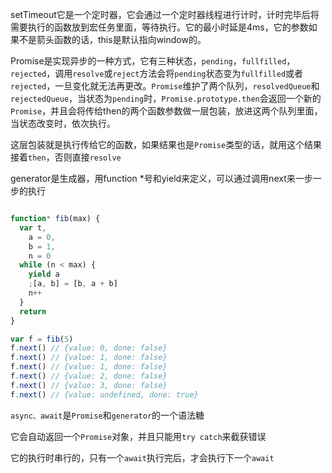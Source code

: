 setTimeout它是一个定时器，它会通过一个定时器线程进行计时，计时完毕后将需要执行的函数放到宏任务里面，等待执行。它的最小时延是4ms，它的参数如果不是箭头函数的话，this是默认指向window的。



Promise是实现异步的一种方式，它有三种状态，`pending`，`fullfilled`，`rejected`，调用`resolve`或`reject`方法会将`pending`状态变为`fullfilled`或者`rejected`，一旦变化就无法再更改。`Promise`维护了两个队列，`resolvedQueue`和`rejectedQueue`，当状态为`pending`时，`Promise.prototype.then`会返回一个新的`Promise`，并且会将传给then的两个函数参数做一层包装，放进这两个队列里面，当状态改变时，依次执行。



这层包装就是执行传给它的函数，如果结果也是`Promise`类型的话，就用这个结果接着`then`，否则直接`resolve`





generator是生成器，用function *号和yield来定义，可以通过调用next来一步一步的执行

```js

function* fib(max) {
  var t,
    a = 0,
    b = 1,
    n = 0
  while (n < max) {
    yield a
    ;[a, b] = [b, a + b]
    n++
  }
  return
}

var f = fib(5)
f.next() // {value: 0, done: false}
f.next() // {value: 1, done: false}
f.next() // {value: 1, done: false}
f.next() // {value: 2, done: false}
f.next() // {value: 3, done: false}
f.next() // {value: undefined, done: true}
```





`async、await`是`Promise`和`generator`的一个语法糖

它会自动返回一个`Promise`对象，并且只能用`try catch`来截获错误

它的执行时串行的，只有一个`await`执行完后，才会执行下一个`await`